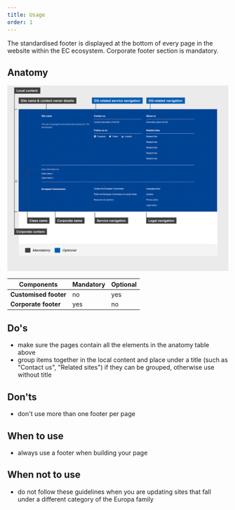 ```yaml
---
title: Usage
order: 1
---
```

The standardised footer is displayed at the bottom of every page in the website within the EC ecosystem. Corporate footer section is mandatory.

## Anatomy

![](/cms-images/standardised-footer.png)

| Components            | Mandatory | Optional |
| --------------------- | --------- | -------- |
| **Customised footer** | no        | yes      |
| **Corporate footer**  | yes       | no       |

## Do's

- make sure the pages contain all the elements in the anatomy table above
- group items together in the local content and place under a title (such as "Contact us", "Related sites") if they can be grouped, otherwise use without title

## Don'ts

- don't use more than one footer per page

## When to use

- always use a footer when building your page

## When not to use

- do not follow these guidelines when you are updating sites that fall under a different category of the Europa family
